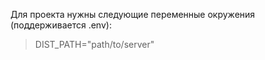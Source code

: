 Для проекта нужны следующие переменные окружения (поддерживается .env):

> DIST_PATH="path/to/server"
